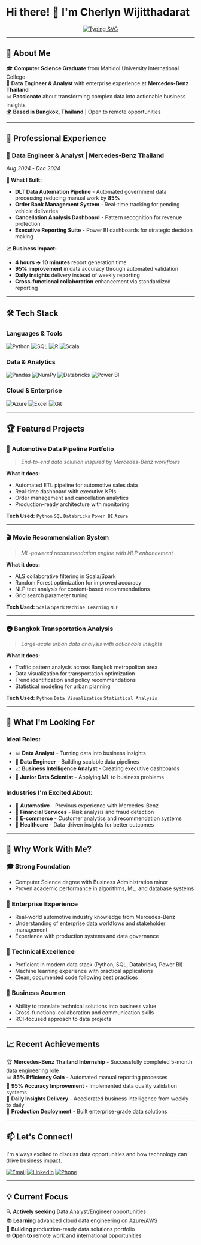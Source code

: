 # Hi there! 👋 I'm Cherlyn Wijitthadarat

<div align="center">

[![Typing SVG](https://readme-typing-svg.herokuapp.com?font=Fira+Code&pause=1000&width=435&lines=Data+Engineer+%26+Analyst;Mercedes-Benz+Thailand+Alumni;Python+%7C+SQL+%7C+Power+BI+Expert;Turning+Data+into+Business+Value)](https://git.io/typing-svg)

</div>

---

## 🚗 **About Me**

🎓 **Computer Science Graduate** from Mahidol University International College  
💼 **Data Engineer & Analyst** with enterprise experience at **Mercedes-Benz Thailand**  
📊 **Passionate** about transforming complex data into actionable business insights  
🌍 **Based in Bangkok, Thailand** | Open to remote opportunities  

---

## 💼 **Professional Experience**

### 🏢 **Data Engineer & Analyst** | Mercedes-Benz Thailand
*Aug 2024 - Dec 2024*

**🔧 What I Built:**
- **DLT Data Automation Pipeline** - Automated government data processing reducing manual work by **85%**
- **Order Bank Management System** - Real-time tracking for pending vehicle deliveries
- **Cancellation Analysis Dashboard** - Pattern recognition for revenue protection
- **Executive Reporting Suite** - Power BI dashboards for strategic decision making

**📈 Business Impact:**
- **4 hours → 10 minutes** report generation time
- **95% improvement** in data accuracy through automated validation
- **Daily insights** delivery instead of weekly reporting
- **Cross-functional collaboration** enhancement via standardized reporting

---

## 🛠️ **Tech Stack**

### **Languages & Tools**
![Python](https://img.shields.io/badge/Python-3776AB?style=for-the-badge&logo=python&logoColor=white)
![SQL](https://img.shields.io/badge/SQL-4479A1?style=for-the-badge&logo=postgresql&logoColor=white)
![R](https://img.shields.io/badge/R-276DC3?style=for-the-badge&logo=r&logoColor=white)
![Scala](https://img.shields.io/badge/Scala-DC322F?style=for-the-badge&logo=scala&logoColor=white)

### **Data & Analytics**
![Pandas](https://img.shields.io/badge/Pandas-150458?style=for-the-badge&logo=pandas&logoColor=white)
![NumPy](https://img.shields.io/badge/NumPy-013243?style=for-the-badge&logo=numpy&logoColor=white)
![Databricks](https://img.shields.io/badge/Databricks-FF3621?style=for-the-badge&logo=databricks&logoColor=white)
![Power BI](https://img.shields.io/badge/Power_BI-F2C811?style=for-the-badge&logo=powerbi&logoColor=black)

### **Cloud & Enterprise**
![Azure](https://img.shields.io/badge/Azure-0078D4?style=for-the-badge&logo=microsoftazure&logoColor=white)
![Excel](https://img.shields.io/badge/Excel-217346?style=for-the-badge&logo=microsoftexcel&logoColor=white)
![Git](https://img.shields.io/badge/Git-F05032?style=for-the-badge&logo=git&logoColor=white)

---

## 🏆 **Featured Projects**

### 🚗 **Automotive Data Pipeline Portfolio**
> *End-to-end data solution inspired by Mercedes-Benz workflows*

**What it does:**
- Automated ETL pipeline for automotive sales data
- Real-time dashboard with executive KPIs  
- Order management and cancellation analytics
- Production-ready architecture with monitoring

**Tech Used:** `Python` `SQL` `Databricks` `Power BI` `Azure`

---

### 🎬 **Movie Recommendation System**
> *ML-powered recommendation engine with NLP enhancement*

**What it does:**
- ALS collaborative filtering in Scala/Spark
- Random Forest optimization for improved accuracy
- NLP text analysis for content-based recommendations
- Grid search parameter tuning

**Tech Used:** `Scala` `Spark` `Machine Learning` `NLP`

---

### 🚇 **Bangkok Transportation Analysis**
> *Large-scale urban data analysis with actionable insights*

**What it does:**
- Traffic pattern analysis across Bangkok metropolitan area
- Data visualization for transportation optimization
- Trend identification and policy recommendations
- Statistical modeling for urban planning

**Tech Used:** `Python` `Data Visualization` `Statistical Analysis`

---

## 🎯 **What I'm Looking For**

### **Ideal Roles:**
- 📊 **Data Analyst** - Turning data into business insights
- 🔧 **Data Engineer** - Building scalable data pipelines  
- 📈 **Business Intelligence Analyst** - Creating executive dashboards
- 🚀 **Junior Data Scientist** - Applying ML to business problems

### **Industries I'm Excited About:**
- 🚗 **Automotive** - Previous experience with Mercedes-Benz
- 🏦 **Financial Services** - Risk analysis and fraud detection
- 🛒 **E-commerce** - Customer analytics and recommendation systems
- 🏥 **Healthcare** - Data-driven insights for better outcomes

---

## 🌟 **Why Work With Me?**

### **🎓 Strong Foundation**
- Computer Science degree with Business Administration minor
- Proven academic performance in algorithms, ML, and database systems

### **🏢 Enterprise Experience**
- Real-world automotive industry knowledge from Mercedes-Benz
- Understanding of enterprise data workflows and stakeholder management
- Experience with production systems and data governance

### **🔧 Technical Excellence**
- Proficient in modern data stack (Python, SQL, Databricks, Power BI)
- Machine learning experience with practical applications
- Clean, documented code following best practices

### **💼 Business Acumen**
- Ability to translate technical solutions into business value
- Cross-functional collaboration and communication skills
- ROI-focused approach to data projects

---

## 📈 **Recent Achievements**

🏆 **Mercedes-Benz Thailand Internship** - Successfully completed 5-month data engineering role  
📊 **85% Efficiency Gain** - Automated manual reporting processes  
🎯 **95% Accuracy Improvement** - Implemented data quality validation systems  
📧 **Daily Insights Delivery** - Accelerated business intelligence from weekly to daily  
🚀 **Production Deployment** - Built enterprise-grade data solutions  

---

## 📫 **Let's Connect!**

I'm always excited to discuss data opportunities and how technology can drive business impact.

[![Email](https://img.shields.io/badge/Email-cherlynsine@gmail.com-red?style=for-the-badge&logo=gmail&logoColor=white)](mailto:cherlynsine@gmail.com)
[![LinkedIn](https://img.shields.io/badge/LinkedIn-Cherlyn_Wijitthadarat-blue?style=for-the-badge&logo=linkedin&logoColor=white)](https://linkedin.com/in/cherlyn-wijitthadarat)
[![Phone](https://img.shields.io/badge/Phone-083--442--9746-green?style=for-the-badge&logo=whatsapp&logoColor=white)](tel:083-442-9746)

---

## 💡 **Current Focus**

🔍 **Actively seeking** Data Analyst/Engineer opportunities  
📚 **Learning** advanced cloud data engineering on Azure/AWS  
🚀 **Building** production-ready data solutions portfolio  
🌐 **Open to** remote work and international opportunities  
